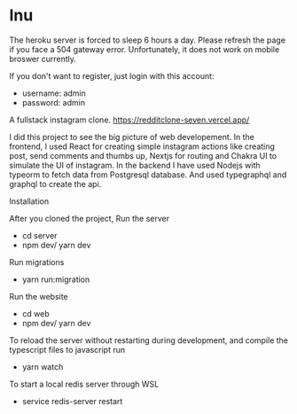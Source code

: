 # Inu

The heroku server is forced to sleep 6 hours a day. Please refresh the page if you face a 504 gateway error. Unfortunately, it does not work on mobile broswer currently.

If you don't want to register, just login with this account:
  - username: admin
  - password: admin

A fullstack instagram clone. https://redditclone-seven.vercel.app/

I did this project to see the big picture of web developement. In the frontend, I used React for creating simple instagram actions like creating post, send comments and thumbs up, Nextjs for routing and Chakra UI to simulate the UI of instagram.  In the backend I have used Nodejs with typeorm to fetch data from Postgresql database. And used typegraphql and graphql to create the api. 

Installation

After you cloned the project, 
Run the server
  - cd server
  - npm dev/ yarn dev
  
 Run migrations
   - yarn run:migration
  
Run the website
  - cd web
  - npm dev/ yarn dev

To reload the server without restarting during development, and compile the typescript files to javascript run
  - yarn watch

To start a local redis server through WSL
  - service redis-server restart
